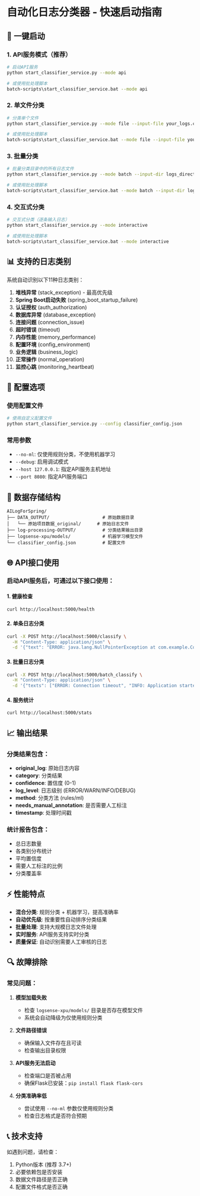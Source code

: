 # 自动化日志分类器 - 快速启动指南

## 🚀 一键启动

### 1. API服务模式（推荐）
```bash
# 启动API服务
python start_classifier_service.py --mode api

# 或使用批处理脚本
batch-scripts\start_classifier_service.bat --mode api
```

### 2. 单文件分类
```bash
# 分类单个文件
python start_classifier_service.py --mode file --input-file your_logs.csv

# 或使用批处理脚本
batch-scripts\start_classifier_service.bat --mode file --input-file your_logs.csv
```

### 3. 批量分类
```bash
# 批量分类目录中的所有日志文件
python start_classifier_service.py --mode batch --input-dir logs_directory/

# 或使用批处理脚本
batch-scripts\start_classifier_service.bat --mode batch --input-dir logs_directory/
```

### 4. 交互式分类
```bash
# 交互式分类（逐条输入日志）
python start_classifier_service.py --mode interactive

# 或使用批处理脚本
batch-scripts\start_classifier_service.bat --mode interactive
```

## 📊 支持的日志类别

系统自动识别以下11种日志类别：

1. **堆栈异常** (stack_exception) - 最高优先级
2. **Spring Boot启动失败** (spring_boot_startup_failure)
3. **认证授权** (auth_authorization)
4. **数据库异常** (database_exception)
5. **连接问题** (connection_issue)
6. **超时错误** (timeout)
7. **内存性能** (memory_performance)
8. **配置环境** (config_environment)
9. **业务逻辑** (business_logic)
10. **正常操作** (normal_operation)
11. **监控心跳** (monitoring_heartbeat)

## 🔧 配置选项

### 使用配置文件
```bash
# 使用自定义配置文件
python start_classifier_service.py --config classifier_config.json
```

### 常用参数
- `--no-ml`: 仅使用规则分类，不使用机器学习
- `--debug`: 启用调试模式
- `--host 127.0.0.1`: 指定API服务主机地址
- `--port 8080`: 指定API服务端口

## 📁 数据存储结构

```
AILogForSpring/
├── DATA_OUTPUT/                    # 原始数据目录
│   └── 原始项目数据_original/      # 原始日志文件
├── log-processing-OUTPUT/          # 分类结果输出目录
├── logsense-xpu/models/            # 机器学习模型文件
└── classifier_config.json          # 配置文件
```

## 🌐 API接口使用

### 启动API服务后，可通过以下接口使用：

#### 1. 健康检查
```bash
curl http://localhost:5000/health
```

#### 2. 单条日志分类
```bash
curl -X POST http://localhost:5000/classify \
  -H "Content-Type: application/json" \
  -d '{"text": "ERROR: java.lang.NullPointerException at com.example.Controller.handleRequest"}'
```

#### 3. 批量日志分类
```bash
curl -X POST http://localhost:5000/batch_classify \
  -H "Content-Type: application/json" \
  -d '{"texts": ["ERROR: Connection timeout", "INFO: Application started"]}'
```

#### 4. 服务统计
```bash
curl http://localhost:5000/stats
```

## 📈 输出结果

### 分类结果包含：
- **original_log**: 原始日志内容
- **category**: 分类结果
- **confidence**: 置信度 (0-1)
- **log_level**: 日志级别 (ERROR/WARN/INFO/DEBUG)
- **method**: 分类方法 (rules/ml)
- **needs_manual_annotation**: 是否需要人工标注
- **timestamp**: 处理时间戳

### 统计报告包含：
- 总日志数量
- 各类别分布统计
- 平均置信度
- 需要人工标注的比例
- 分类覆盖率

## ⚡ 性能特点

- **混合分类**: 规则分类 + 机器学习，提高准确率
- **自动优先级**: 按重要性自动排序分类结果
- **批量处理**: 支持大规模日志文件处理
- **实时服务**: API服务支持实时分类
- **质量保证**: 自动识别需要人工审核的日志

## 🔍 故障排除

### 常见问题：

1. **模型加载失败**
   - 检查 `logsense-xpu/models/` 目录是否存在模型文件
   - 系统会自动降级为仅使用规则分类

2. **文件路径错误**
   - 确保输入文件存在且可读
   - 检查输出目录权限

3. **API服务无法启动**
   - 检查端口是否被占用
   - 确保Flask已安装：`pip install flask flask-cors`

4. **分类准确率低**
   - 尝试使用 `--no-ml` 参数仅使用规则分类
   - 检查日志格式是否符合预期

## 📞 技术支持

如遇到问题，请检查：
1. Python版本 (推荐 3.7+)
2. 必要依赖包是否安装
3. 数据文件路径是否正确
4. 配置文件格式是否正确
